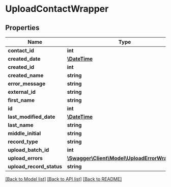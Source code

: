 # UploadContactWrapper

## Properties
Name | Type | Description | Notes
------------ | ------------- | ------------- | -------------
**contact_id** | **int** |  | [optional] 
**created_date** | [**\DateTime**](\DateTime.md) |  | [optional] 
**created_id** | **int** |  | [optional] 
**created_name** | **string** |  | [optional] 
**error_message** | **string** |  | [optional] 
**external_id** | **string** |  | [optional] 
**first_name** | **string** |  | [optional] 
**id** | **int** |  | [optional] 
**last_modified_date** | [**\DateTime**](\DateTime.md) |  | [optional] 
**last_name** | **string** |  | [optional] 
**middle_initial** | **string** |  | [optional] 
**record_type** | **string** |  | [optional] 
**upload_batch_id** | **int** |  | [optional] 
**upload_errors** | [**\Swagger\Client\Model\UploadErrorWrapper[]**](UploadErrorWrapper.md) |  | [optional] 
**upload_record_status** | **string** |  | [optional] 

[[Back to Model list]](../README.md#documentation-for-models) [[Back to API list]](../README.md#documentation-for-api-endpoints) [[Back to README]](../README.md)


